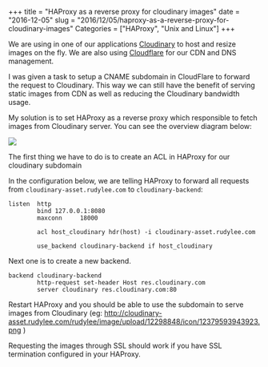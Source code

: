 +++
title = "HAProxy as a reverse proxy for cloudinary images"
date = "2016-12-05"
slug = "2016/12/05/haproxy-as-a-reverse-proxy-for-cloudinary-images"
Categories = ["HAProxy", "Unix and Linux"]
+++

We are using in one of our applications [Cloudinary](http://cloudinary.com/) to host and resize images on the fly. We are also using [Cloudflare](http://www.cloudflare.com) for our CDN and DNS management.

I was given a task to setup a CNAME subdomain in CloudFlare to forward the request to Cloudinary. This way we can still have the benefit of serving static images from CDN as well as reducing the Cloudinary bandwidth usage.

My solution is to set HAProxy as a reverse proxy which responsible to fetch images from Cloudinary server. You can see the overview diagram below:

[![](/images/posts/HAProxy-as-a-reverse-proxy.png)](/images/posts/HAProxy-as-a-reverse-proxy.png)

The first thing we have to do is to create an ACL in HAProxy for our cloudinary subdomain

In the configuration below, we are telling HAProxy to forward all requests from `cloudinary-asset.rudylee.com` to `cloudinary-backend`:

```
listen  http
        bind 127.0.0.1:8080
        maxconn     18000

        acl host_cloudinary hdr(host) -i cloudinary-asset.rudylee.com

        use_backend cloudinary-backend if host_cloudinary
```


Next one is to create a new backend.

```
backend cloudinary-backend
        http-request set-header Host res.cloudinary.com
        server cloudinary res.cloudinary.com:80
```

Restart HAProxy and you should be able to use the subdomain to serve images from Cloudinary (eg: http://cloudinary-asset.rudylee.com/rudylee/image/upload/12298848/icon/12379593943923.png )

Requesting the images through SSL should work if you have SSL termination configured in your HAProxy.
